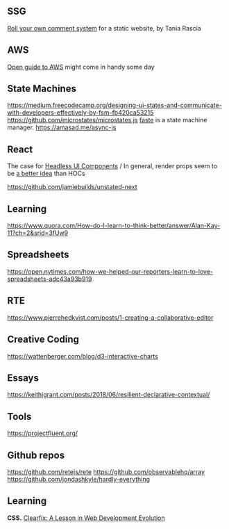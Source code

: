 SSG
---
[Roll your own comment system](https://www.taniarascia.com/add-comments-to-static-site/) for a static website, by Tania Rascia

AWS
---
[Open guide to AWS](https://github.com/open-guides/og-aws) might come in handy some day

State Machines
--------------

https://medium.freecodecamp.org/designing-ui-states-and-communicate-with-developers-effectively-by-fsm-fb420ca53215
https://github.com/microstates/microstates.js
[faste](https://github.com/theKashey/faste) is a state machine manager.
https://amasad.me/async-js

React
-----
The case for [Headless UI Components](https://www.merrickchristensen.com/articles/headless-user-interface-components/)
/ In general, render props seem to be [a better idea](https://itnext.io/exploring-render-props-58f127834de7) than HOCs

https://github.com/jamiebuilds/unstated-next

Learning
--------
https://www.quora.com/How-do-I-learn-to-think-better/answer/Alan-Kay-11?ch=2&srid=3fUw9

Spreadsheets
------------
https://open.nytimes.com/how-we-helped-our-reporters-learn-to-love-spreadsheets-adc43a93b919

RTE
---
https://www.pierrehedkvist.com/posts/1-creating-a-collaborative-editor

Creative Coding
---------------
https://wattenberger.com/blog/d3-interactive-charts

Essays
------
https://keithjgrant.com/posts/2018/06/resilient-declarative-contextual/


Tools
-----
https://projectfluent.org/

Github repos
------------
https://github.com/retejs/rete
https://github.com/observablehq/array
https://github.com/jondashkyle/hardly-everything

Learning
--------
__CSS.__ [Clearfix: A Lesson in Web Development Evolution](https://css-tricks.com/clearfix-a-lesson-in-web-development-evolution/)